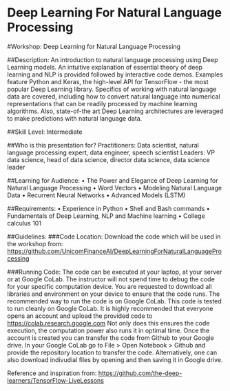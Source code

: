 # Deep Learning For Natural Language Processing

#Workshop: Deep Learning for Natural Language Processing

##Description:
An introduction to natural language processing using Deep Learning models. An intuitive explanation of essential theory of deep learning and NLP is provided followed by interactive code demos. Examples feature Python and Keras, the high-level API for TensorFlow - the most popular Deep Learning library. Specifics of working with natural language data are covered, including how to convert natural language into numerical representations that can be readily processed by machine learning algorithms. Also, state-of-the art Deep Learning architectures are leveraged to make predictions with natural language data.

##Skill Level:
Intermediate 

##Who is this presentation for?
Practitioners: Data scientist, natural language processing expert, data engineer, speech scientist
Leaders: VP data science, head of data science, director data science, data science leader

##Learning for Audience:
• The Power and Elegance of Deep Learning for Natural Language Processing
• Word Vectors
• Modeling Natural Language Data
• Recurrent Neural Networks
• Advanced Models (LSTM)

##Requirements:
• Experience in Python
• Shell and Bash commands
• Fundamentals of Deep Learning, NLP and Machine learning
• College calculus 101

##Guidelines:
###Code Location:
Download the code which will be used in the workshop from:
https://github.com/UnicomFinanceAI/DeepLearningForNaturalLanguageProcessing

###Running Code:
The code can be executed at your laptop, at your server or at Google CoLab.
The instructor will not spend time to debug the code for your specific computation device. You are requested to download all libraries and environment on your device to ensure that the code runs.
The recommended way to run the code is on Google CoLab. This code is tested to run cleanly on Google CoLab. It is highly recommended that everyone opens an account and upload the provided code to
https://colab.research.google.com
Not only does this ensures the code execution, the computation power also runs it in optimal time.
Once the account is created you can transfer the code from Github to your Google drive. In your Google CoLab go to File > Open Notebook > Github and provide the repository location to transfer the code. 
Alternatively, one can also download indivudial files by opening and then saving it in Google drive.

Reference and inspiration from:
https://github.com/the-deep-learners/TensorFlow-LiveLessons
